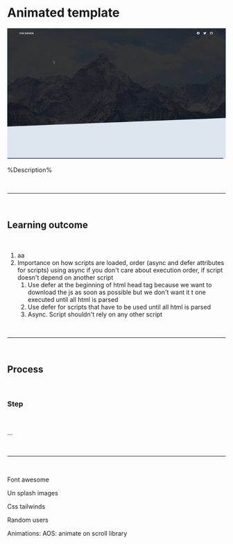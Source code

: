 # Animated template

![cover2](cover2.gif)

%Description%

<br>

---

<br>

## Learning outcome

<br>

1. aa
2. Importance on how scripts are loaded, order (async and defer attributes for scripts) using async if you don't care about execution order, if script doesn't depend on another script
   1. Use defer at the beginning of html head tag because we want to download the js as soon as possible but we don't want it t one executed until all html is parsed
   2. Use defer for scripts that have to be used until all html is parsed
   3. Async. Script shouldn't rely on any other script 

<br>

---

<br>

## Process

<br> 

### Step

<br>

...

<br>

---

<br>

Font awesome

Un splash images

Css tailwinds

Random users

Animations: AOS: animate on scroll library